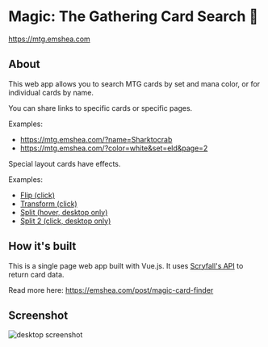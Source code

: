 # Magic: The Gathering Card Search 🧙

https://mtg.emshea.com

## About

This web app allows you to search MTG cards by set and mana color, or for individual cards by name.

You can share links to specific cards or specific pages.

Examples:
- https://mtg.emshea.com/?name=Sharktocrab
- https://mtg.emshea.com/?color=white&set=eld&page=2

Special layout cards have effects.

Examples:
- [Flip (click)](https://mtg.emshea.com/?name=Budoka%20Gardener%20%2F%2F%20Dokai,%20Weaver%20of%20Life)
- [Transform (click)](https://mtg.emshea.com/?name=Azor%27s%20Gateway%20%2F%2F%20Sanctum%20of%20the%20Sun)
- [Split (hover, desktop only)](https://mtg.emshea.com/?name=Alive%20%2F%2F%20Well)
- [Split 2 (click, desktop only)](https://mtg.emshea.com/?name=Appeal%20%2F%2F%20Authority)

## How it's built

This is a single page web app built with Vue.js. It uses [Scryfall's API](https://scryfall.com/docs/api) to return card data.

Read more here: https://emshea.com/post/magic-card-finder

## Screenshot

![desktop screenshot](https://misc-static-es.s3.amazonaws.com/fullscreen.PNG)
